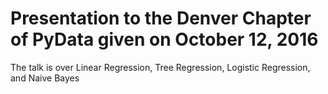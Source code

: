 # Presentation to the Denver Chapter of PyData given on October 12, 2016

The talk is over Linear Regression, Tree Regression, Logistic Regression, and Naive Bayes
